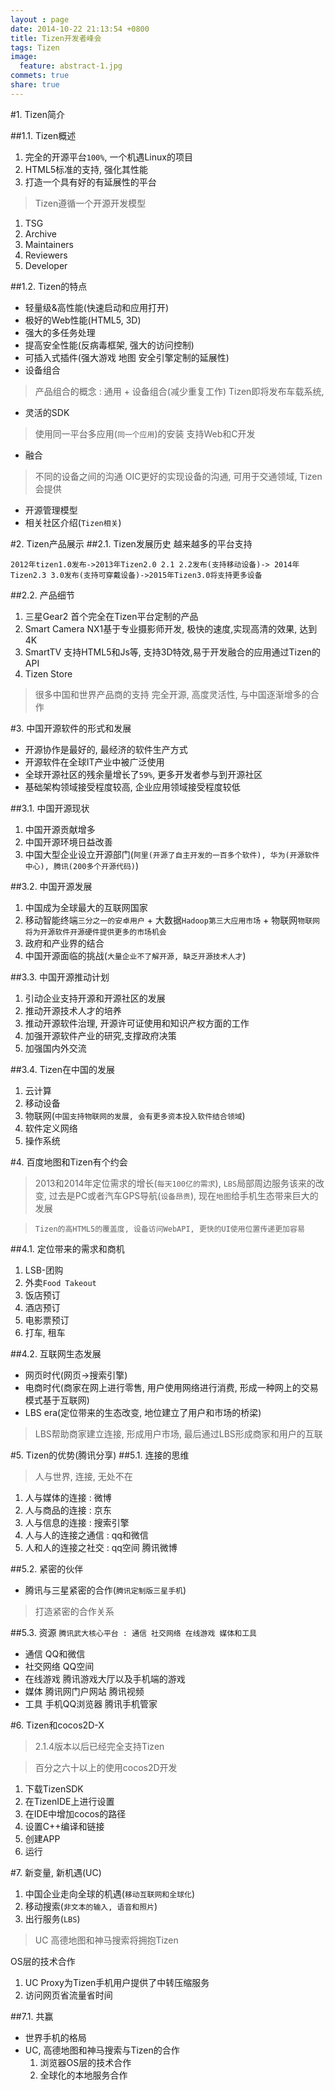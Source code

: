 ```yaml
---
layout : page
date: 2014-10-22 21:13:54 +0800
title: Tizen开发者峰会
tags: Tizen
image:
  feature: abstract-1.jpg
commets: true
share: true
---
```


#1. Tizen简介

##1.1. Tizen概述
1. 完全的开源平台`100%`, 一个机遇Linux的项目
2. HTML5标准的支持, 强化其性能
3. 打造一个具有好的有延展性的平台

> Tizen遵循一个开源开发模型

1. TSG
2. Archive
3. Maintainers
4. Reviewers
5. Developer


<!--more-->

##1.2. Tizen的特点
- 轻量级&高性能(快速启动和应用打开)
- 极好的Web性能(HTML5, 3D)
- 强大的多任务处理
- 提高安全性能(反病毒框架, 强大的访问控制)
- 可插入式插件(强大游戏 地图 安全引擎定制的延展性)
- 设备组合


> 产品组合的概念 : 通用 + 设备组合(减少重复工作)
> Tizen即将发布车载系统, 

- 灵活的SDK

> 使用同一平台多应用(`同一个应用`)的安装
> 支持Web和C开发

- 融合

> 不同的设备之间的沟通
> OIC更好的实现设备的沟通, 可用于交通领域, Tizen会提供

- 开源管理模型
- 相关社区介绍(`Tizen相关`)


#2. Tizen产品展示
##2.1. Tizen发展历史
越来越多的平台支持

`2012年tizen1.0发布->2013年Tizen2.0 2.1 2.2发布(支持移动设备)-> 2014年Tizen2.3 3.0发布(支持可穿戴设备)->2015年Tizen3.0将支持更多设备`

##2.2. 产品细节
1. 三星Gear2 首个完全在Tizen平台定制的产品
2. Smart Camera NX1基于专业摄影师开发, 极快的速度,实现高清的效果, 达到4K
3. SmartTV 支持HTML5和Js等, 支持3D特效,易于开发融合的应用通过Tizen的API
4. Tizen Store

> 很多中国和世界产品商的支持
> 完全开源, 高度灵活性, 与中国逐渐增多的合作


#3. 中国开源软件的形式和发展
- 开源协作是最好的, 最经济的软件生产方式
- 开源软件在全球IT产业中被广泛使用
- 全球开源社区的残余量增长了`59%`, 更多开发者参与到开源社区
- 基础架构领域接受程度较高, 企业应用领域接受程度较低

##3.1. 中国开源现状
1. 中国开源贡献增多
2. 中国开源环境日益改善
3. 中国大型企业设立开源部门(`阿里(开源了自主开发的一百多个软件), 华为(开源软件中心), 腾讯(200多个开源代码)`)

##3.2. 中国开源发展
1. 中国成为全球最大的互联网国家
2. 移动智能终端`三分之一的安卓用户` + 大数据`Hadoop第三大应用市场` + 物联网`物联网将为开源软件开源硬件提供更多的市场机会`
3. 政府和产业界的结合
4. 中国开源面临的挑战(`大量企业不了解开源, 缺乏开源技术人才`)

##3.3. 中国开源推动计划
1. 引动企业支持开源和开源社区的发展
2. 推动开源技术人才的培养
3. 推动开源软件治理, 开源许可证使用和知识产权方面的工作
4. 加强开源软件产业的研究,支撑政府决策
5. 加强国内外交流

##3.4. Tizen在中国的发展

1. 云计算
2. 移动设备
3. 物联网(`中国支持物联网的发展, 会有更多资本投入软件结合领域`)
4. 软件定义网络
5. 操作系统


#4. 百度地图和Tizen有个约会
> 2013和2014年定位需求的增长(`每天100亿的需求`),
> `LBS`局部周边服务该来的改变,
> 过去是PC或者汽车GPS导航(`设备昂贵`), 现在`地图`给手机生态带来巨大的发展

> `Tizen的高HTML5的覆盖度, 设备访问WebAPI, 更快的UI使用位置传递更加容易`



##4.1. 定位带来的需求和商机
1. LSB-团购
2. 外卖`Food Takeout`
3. 饭店预订
4. 酒店预订
5. 电影票预订
6. 打车, 租车

##4.2. 互联网生态发展
- 网页时代(网页->搜索引擎)
- 电商时代(商家在网上进行零售, 用户使用网络进行消费, 形成一种网上的交易模式基于互联网)
- LBS era(定位带来的生态改变, 地位建立了用户和市场的桥梁)
> LBS帮助商家建立连接, 形成用户市场, 最后通过LBS形成商家和用户的互联


#5. Tizen的优势(腾讯分享)
##5.1. 连接的思维

> 人与世界, 连接, 无处不在

1. 人与媒体的连接 : 微博
2. 人与商品的连接 : 京东
3. 人与信息的连接 : 搜索引擎
4. 人与人的连接之通信 : qq和微信
5. 人和人的连接之社交 : qq空间 腾讯微博


##5.2. 紧密的伙伴

- 腾讯与三星紧密的合作(`腾讯定制版三星手机`)

> 打造紧密的合作关系

##5.3. 资源
`腾讯武大核心平台 : 通信 社交网络 在线游戏 媒体和工具`
- 通信 QQ和微信
- 社交网络 QQ空间
- 在线游戏  腾讯游戏大厅以及手机端的游戏
- 媒体  腾讯网门户网站 腾讯视频
- 工具 手机QQ浏览器 腾讯手机管家

#6. Tizen和cocos2D-X

> 2.1.4版本以后已经完全支持Tizen

> 百分之六十以上的使用cocos2D开发

1. 下载TizenSDK
2. 在TizenIDE上进行设置
3. 在IDE中增加cocos的路径
4. 设置C++编译和链接
5. 创建APP
6. 运行

#7. 新变量, 新机遇(UC)

1. 中国企业走向全球的机遇(`移动互联网和全球化`)
2. 移动搜索(`非文本的输入, 语音和照片`)
3. 出行服务(`LBS`)

> UC 高德地图和神马搜索将拥抱Tizen

OS层的技术合作
1. UC Proxy为Tizen手机用户提供了中转压缩服务
2. 访问网页省流量省时间




##7.1. 共赢
- 世界手机的格局
- UC, 高德地图和神马搜索与Tizen的合作
    1. 浏览器OS层的技术合作
    2. 全球化的本地服务合作
